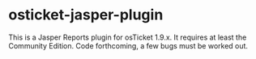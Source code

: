 # osticket-jasper-plugin

This is a Jasper Reports plugin for osTicket 1.9.x.  It requires at least the Community Edition.  Code forthcoming, a few bugs must be worked out.
